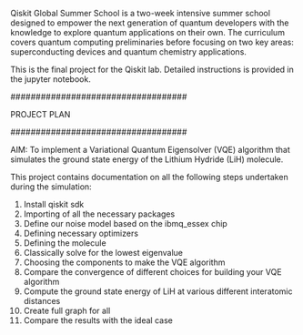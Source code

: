 Qiskit Global Summer School is a two-week intensive summer school designed to empower the next generation of quantum developers with the knowledge to explore quantum applications on their own. The curriculum covers quantum computing preliminaries before focusing on two key areas: superconducting devices and quantum chemistry applications.


This is the final project for the Qiskit lab.
Detailed instructions is provided in the jupyter notebook.

###################################

PROJECT PLAN

###################################

AIM: To implement a Variational Quantum Eigensolver (VQE) algorithm that simulates the ground state energy of the Lithium Hydride (LiH) molecule. 

This project contains documentation on all the following steps undertaken during the simulation:
1. Install qiskit sdk 
2. Importing of all the necessary packages 
3. Define our noise model based on the ibmq_essex chip 
4. Defining necessary optimizers 
5. Defining the molecule 
6. Classically solve for the lowest eigenvalue 
7. Choosing the components to make the VQE algorithm 
8. Compare the convergence of different choices for building your VQE algorithm 
9. Compute the ground state energy of LiH at various different interatomic distances
10. Create full graph for all
11. Compare the results with the ideal case

